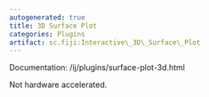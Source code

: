 ```yaml
---
autogenerated: true
title: 3D Surface Plot
categories: Plugins
artifact: sc.fiji:Interactive\_3D\_Surface\_Plot
---
```


 Documentation: /ij/plugins/surface-plot-3d.html

Not hardware accelerated.


